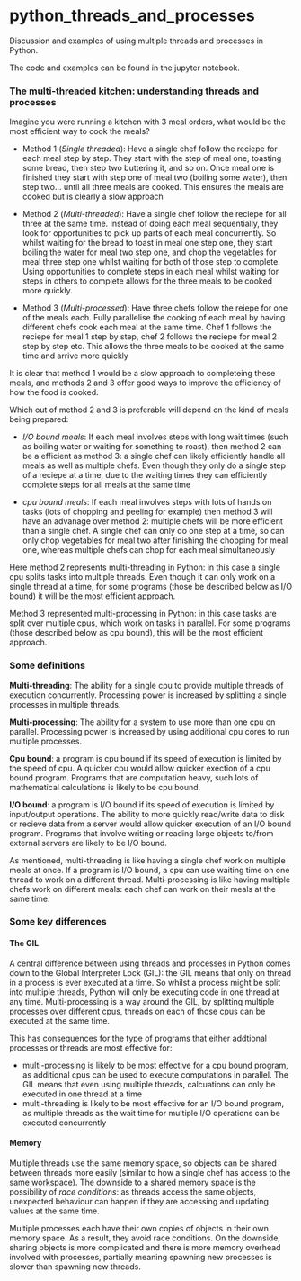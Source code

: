 # python_threads_and_processes
Discussion and examples of using multiple threads and processes in Python.

The code and examples can be found in the jupyter notebook.

### The multi-threaded kitchen: understanding threads and processes

Imagine you were running a kitchen with 3 meal orders, what would be the most efficient way to cook the meals?

- Method 1 (_Single threaded_): Have a single chef follow the reciepe for each meal step by step. They start with the step of meal one, toasting some bread, then step two buttering it, and so on. Once meal one is finished they start with step one of meal two (boiling some water), then step two... until all three meals are cooked. This ensures the meals are cooked but is clearly a slow approach


- Method 2 (_Multi-threaded_): Have a single chef follow the reciepe for all three at the same time. Instead of doing each meal sequentially, they look for opportunities to pick up parts of each meal concurrently. So whilst waiting for the bread to toast in meal one step one, they start boiling the water for meal two step one, and chop the vegetables for meal three step one whilst waiting for both of those step to complete. Using opportunities to complete steps in each meal whilst waiting for steps in others to complete allows for the three meals to be cooked more quickly.


- Method 3 (_Multi-processed_): Have three chefs follow the reiepe for one of the meals each. Fully parallelise the cooking of each meal by having different chefs cook each meal at the same time. Chef 1 follows the reciepe for meal 1 step by step, chef 2 follows the reciepe for meal 2 step by step etc. This allows the three meals to be cooked at the same time and arrive more quickly


It is clear that method 1 would be a slow approach to completeing these meals, and methods 2 and 3 offer good ways to improve the efficiency of how the food is cooked.

Which out of method 2 and 3 is preferable will depend on the kind of meals being prepared:

- _I/O bound meals_: If each meal involves steps with long wait times (such as boiling water or waiting for something to roast), then method 2 can be a efficient as method 3: a single chef can likely efficiently handle all meals as well as multiple chefs. Even though they only do a single step of a reciepe at a time, due to the waiting times they can efficiently complete steps for all meals at the same time


- _cpu bound meals_: If each meal involves steps with lots of hands on tasks (lots of chopping and peeling for example) then method 3 will have an advanage over method 2: multiple chefs will be more efficient than a single chef. A single chef can only do one step at a time, so can only chop vegetables for meal two after finishing the chopping for meal one, whereas multiple chefs can chop for each meal simultaneously


Here method 2 represents multi-threading in Python: in this case a single cpu splits tasks into multiple threads. Even though it can only work on a single thread at a time, for some programs (those be described below as I/O bound) it will be the most efficient approach. 

Method 3 represented multi-processing in Python: in this case tasks are split over multiple cpus, which work on tasks in parallel. For some programs (those described below as cpu bound), this will be the most efficient approach.

### Some definitions

**Multi-threading**: The ability for a single cpu to provide multiple threads of execution concurrently. Processing power is increased by splitting a single processes in multiple threads.

**Multi-processing**: The ability for a system to use more than one cpu on parallel. Processing power is increased by using additional cpu cores to run multiple processes.

**Cpu bound**: a program is cpu bound if its speed of execution is limited by the speed of cpu. A quicker cpu would allow quicker exection of a cpu bound program. Programs that are computation heavy, such lots of mathematical calculations is likely to be cpu bound.

**I/O bound**: a program is I/O bound if its speed of execution is limited by input/output operations. The ability to more quickly read/write data to disk or recieve data from a server would allow quicker execution of an I/O bound program. Programs that involve writing or reading large objects to/from external servers are likely to be I/O bound.

As mentioned, multi-threading is like having a single chef work on multiple meals at once. If a program is I/O bound, a cpu can use waiting time on one thread to work on a different thread. Multi-processing is like having multiple chefs work on different meals: each chef can work on their meals at the same time.

### Some key differences

#### The GIL
A central difference between using threads and processes in Python comes down to the Global Interpreter Lock (GIL): the GIL means that only on thread in a process is ever executed at a time. So whilst a process might be split into multiple threads, Python will only be executing code in one thread at any time. Multi-processing is a way around the GIL, by splitting multiple processes over different cpus, threads on each of those cpus can be executed at the same time.

This has consequences for the type of programs that either addtional processes or threads are most effective for:
- multi-processing is likely to be most effective for a cpu bound program, as additional cpus can be used to execute computations in parallel. The GIL means that even using multiple threads, calcuations can only be executed in one thread at a time
- multi-threading is likely to be most effective for an I/O bound program, as multiple threads as the wait time for multiple I/O operations can be executed concurrently  

#### Memory
Multiple threads use the same memory space, so objects can be shared between threads more easily (similar to how a single chef has access to the same workspace). The downside to a shared memory space is the possibility of _race conditions_: as threads access the same objects, unexpected behaviour can happen if they are accessing and updating values at the same time. 

Multiple processes each have their own copies of objects in their own memory space. As a result, they avoid race conditions. On the downside, sharing objects is more complicated and there is more memory overhead involved with processes, partially meaning spawning new processes is slower than spawning new threads.

